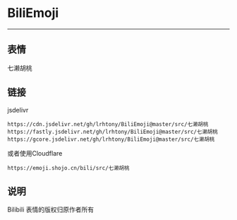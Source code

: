 # BiliEmoji
---
## 表情
七濑胡桃
## 链接
jsdelivr
```
https://cdn.jsdelivr.net/gh/lrhtony/BiliEmoji@master/src/七濑胡桃
https://fastly.jsdelivr.net/gh/lrhtony/BiliEmoji@master/src/七濑胡桃
https://gcore.jsdelivr.net/gh/lrhtony/BiliEmoji@master/src/七濑胡桃
```
或者使用Cloudflare
```
https://emoji.shojo.cn/bili/src/七濑胡桃
```
## 说明
Bilibili 表情的版权归原作者所有
